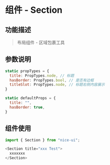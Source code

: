 # 组件 - Section

## 功能描述

> 布局组件 - 区域包裹工具

## 参数说明

```javascript
static propTypes = {
  title: PropTypes.node, // 标题
  hasBorder: PropTypes.bool, // 是否有边框
  titleSlot: PropTypes.node, // 标题右侧内容展示
}

static defaultProps = {
  title: "",
  hasBorder: true,
}
```

## 组件使用

```javascript
import { Section } from "nice-ui";

<Section title="xxx Test">
  xxxxxxx
</Section>
```